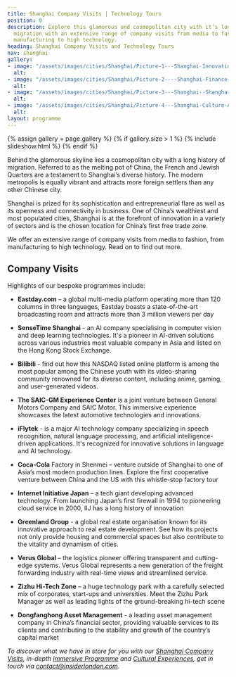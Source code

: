 ```yaml
---
title: Shanghai Company Visits | Technology Tours
position: 0
description: Explore this glamorous and cosmopolitan city with it’s long history of
  migration with an extensive range of company visits from media to fashion, from
  manufacturing to high technology.
heading: Shanghai Company Visits and Technology Tours
nav: shanghai
gallery:
- image: "/assets/images/cities/Shanghai/Picture-1---Shanghai-Innovation-Tech-Factory-Student-Academic-Study-Trip.jpg"
  alt: 
- image: "/assets/images/cities/Shanghai/Picture-2----Shanghai-Finance-Centre-Student-Academic-Study-Trip.jpg"
  alt: 
- image: "/assets/images/cities/Shanghai/Picture-3---Shanghai--Shanghai-Innovation-Sustainability-Electric-Driverless-Car-Technology-Student-Academic-Study-Trip.jpg"
  alt: 
- image: "/assets/images/cities/Shanghai/Picture-4---Shanghai-Culture-Art-Technology-Innovation-Creative-Student-Corporate-Study-Trip.jpg"
  alt: 
layout: programme
---
```


{% assign gallery = page.gallery %}
{% if gallery.size > 1 %}
  {% include slideshow.html %}
{% endif %}

Behind the glamorous skyline lies a cosmopolitan city with a long history of migration. Referred to as the melting pot of China, the French and Jewish Quarters are a testament to Shanghai’s diverse history. The modern metropolis is equally vibrant and attracts more foreign settlers than any other Chinese city.

Shanghai is prized for its sophistication and entrepreneurial flare as well as its openness and connectivity in business. One of China’s wealthiest and most populated cities, Shanghai is at the forefront of innovation in a variety of sectors and is the chosen location for China’s first free trade zone.

We offer an extensive range of company visits from media to fashion, from manufacturing to high technology. Read on to find out more.

## Company Visits
Highlights of our bespoke programmes include:

- **Eastday.com** – a global multi-media platform operating more than 120 columns in three languages, Eastday boasts a state-of-the-art broadcasting room and attracts more than 3 million viewers per day
- **SenseTime Shanghai** - an AI company specialising in computer vision and deep learning technologies. It's a pioneer in AI-driven solutions across various industries most valuable company in Asia and listed on the Hong Kong Stock Exchange. 
- **Bilibili** - find out how this NASDAQ listed online platform is among the most popular among the Chinese youth with its video-sharing community renowned for its diverse content, including anime, gaming, and user-generated videos.
- **The SAIC-GM Experience Center** is a joint venture between General Motors Company and SAIC Motor. This immersive experience showcases the latest automotive technologies and innovations.
- **iFlytek** -  is a major AI technology company specializing in speech recognition, natural language processing, and artificial intelligence-driven applications. It's recognized for innovative solutions in language and AI technology.
- **Coca-Cola** Factory in Shenmei – venture outside of Shanghai to one of Asia’s most modern production lines. Explore the first cooperative venture between China and the US with this whistle-stop factory tour


- **Internet Initiative Japan** – a tech giant developing advanced technology. From launching Japan’s first firewall in 1994 to pioneering cloud service in 2000, IIJ has a long history of innovation
- **Greenland Group** - a global real estate organisation known for its innovative approach to real estate development. See how its projects not only provide housing and commercial spaces but also contribute to the vitality and dynamism of cities.
- **Verus Global** – the logistics pioneer offering transparent and cutting-edge systems. Verus Global represents a new generation of the freight forwarding industry with real-time views and streamlined service.
- **Zizhu Hi-Tech Zone** – a huge technology park with a carefully selected mix of corporates, start-ups and universities. Meet the Zizhu Park Manager as well as leading lights of the ground-breaking hi-tech scene
- **Dongfanghong Asset Management** - a leading asset management company in  China’s financial sector, providing valuable services to its clients and contributing to the stability and growth of the country’s capital market


*To discover what we have in store for you with our [Shanghai Company Visits](https://www.insiderlondon.com/asia/shanghai/company-visits/), in-depth [Immersive Programme](https://insiderlondon.com/asia/shanghai/immersive-programme/) and [Cultural Experiences](https://insiderlondon.com/asia/shanghai/cultural-experiences), get in touch via [contact@insiderlondon.com](mailto:contact@insiderlondon.com).*
